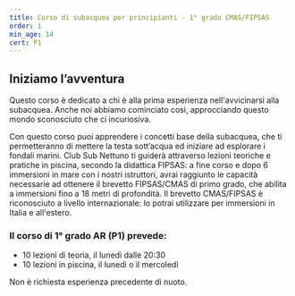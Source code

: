 ```yaml
---
title: Corso di subacquea per principianti - 1° grado CMAS/FIPSAS
order: 1
min_age: 14
cert: P1
---
```


## Iniziamo l’avventura

Questo corso è dedicato a chi è alla prima esperienza nell'avvicinarsi alla subacquea. Anche noi abbiamo cominciato così, approcciando questo mondo sconosciuto che ci incuriosiva.

Con questo corso puoi apprendere i concetti base della subacquea, che ti permetteranno di mettere la testa sott’acqua ed iniziare ad esplorare i fondali marini.
Club Sub Nettuno ti guiderà attraverso lezioni teoriche e pratiche in piscina, secondo la didattica FIPSAS: a fine corso e dopo 6 immersioni in mare con i nostri istruttori, avrai raggiunto le capacità necessarie ad ottenere il brevetto FIPSAS/CMAS di primo grado, che abilita a immersioni fino a 18 metri di profondità.
Il brevetto CMAS/FIPSAS è riconosciuto a livello internazionale: lo potrai utilizzare per immersioni in Italia e all'estero.

### Il corso di 1° grado AR (P1) prevede:

- 10 lezioni di teoria, il lunedì dalle 20:30
- 10 lezioni in piscina, il lunedì o il mercoledì

Non è richiesta esperienza precedente di nuoto.


